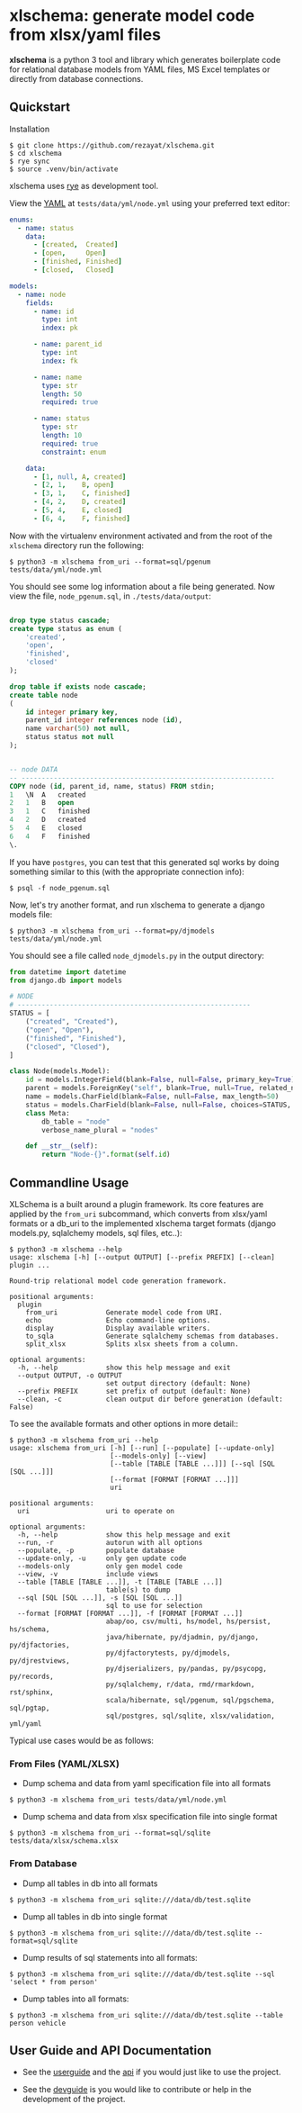 # xlschema: generate model code from xlsx/yaml files

**xlschema** is a python 3 tool and library which generates boilerplate code for relational database models from YAML files, MS Excel templates or directly from database connections.

## Quickstart

Installation

```
$ git clone https://github.com/rezayat/xlschema.git
$ cd xlschema
$ rye sync
$ source .venv/bin/activate
```

xlschema uses [rye](https://rye.astral.sh/guide/) as development tool.

View the [YAML](http://yaml.org) at `tests/data/yml/node.yml` using your preferred text editor:

```yaml
enums:
  - name: status
    data:
      - [created,  Created]
      - [open,     Open]
      - [finished, Finished]
      - [closed,   Closed]

models:
  - name: node
    fields:
      - name: id
        type: int
        index: pk

      - name: parent_id
        type: int
        index: fk

      - name: name
        type: str
        length: 50
        required: true

      - name: status
        type: str
        length: 10
        required: true
        constraint: enum

    data:
      - [1, null, A, created]
      - [2, 1,    B, open]
      - [3, 1,    C, finished]
      - [4, 2,    D, created]
      - [5, 4,    E, closed]
      - [6, 4,    F, finished]

```

Now with the virtualenv environment activated and from the root of the `xlschema` directory run the following:

```
$ python3 -m xlschema from_uri --format=sql/pgenum tests/data/yml/node.yml
```

You should see some log information about a file being generated. Now view the file, `node_pgenum.sql`, in `./tests/data/output`:

```sql

drop type status cascade;
create type status as enum (
    'created',
    'open',
    'finished',
    'closed'
);

drop table if exists node cascade;
create table node
(
    id integer primary key,
    parent_id integer references node (id),
    name varchar(50) not null,
    status status not null
);


-- node DATA
-- ---------------------------------------------------------------
COPY node (id, parent_id, name, status) FROM stdin;
1	\N	A	created
2	1	B	open
3	1	C	finished
4	2	D	created
5	4	E	closed
6	4	F	finished
\.

```

If you have `postgres`, you can test that this generated sql works by doing something similar to this (with the appropriate connection info):

```
$ psql -f node_pgenum.sql
```

Now, let's try another format, and run xlschema to generate a django models file:

```
$ python3 -m xlschema from_uri --format=py/djmodels tests/data/yml/node.yml
```

You should see a file called `node_djmodels.py` in the output directory:

```python
from datetime import datetime
from django.db import models

# NODE
# ----------------------------------------------------------
STATUS = [
    ("created", "Created"),
    ("open", "Open"),
    ("finished", "Finished"),
    ("closed", "Closed"),
]

class Node(models.Model):
    id = models.IntegerField(blank=False, null=False, primary_key=True)
    parent = models.ForeignKey("self", blank=True, null=True, related_name="children", on_delete=models.CASCADE)
    name = models.CharField(blank=False, null=False, max_length=50)
    status = models.CharField(blank=False, null=False, choices=STATUS, max_length=10)
    class Meta:
        db_table = "node"
        verbose_name_plural = "nodes"

    def __str__(self):
        return "Node-{}".format(self.id)
```

## Commandline Usage

XLSchema is a built around a plugin framework. Its core features are applied by the `from_uri` subcommand, which converts from xlsx/yaml formats or a db_uri to the implemented xlschema target formats (django models.py, sqlalchemy models, sql files, etc..):

```
$ python3 -m xlschema --help
usage: xlschema [-h] [--output OUTPUT] [--prefix PREFIX] [--clean] plugin ...

Round-trip relational model code generation framework.

positional arguments:
  plugin
    from_uri            Generate model code from URI.
    echo                Echo command-line options.
    display             Display available writers.
    to_sqla             Generate sqlalchemy schemas from databases.
    split_xlsx          Splits xlsx sheets from a column.

optional arguments:
  -h, --help            show this help message and exit
  --output OUTPUT, -o OUTPUT
                        set output directory (default: None)
  --prefix PREFIX       set prefix of output (default: None)
  --clean, -c           clean output dir before generation (default: False)

```

To see the available formats and other options in more detail::

```
$ python3 -m xlschema from_uri --help
usage: xlschema from_uri [-h] [--run] [--populate] [--update-only]
                         [--models-only] [--view]
                         [--table [TABLE [TABLE ...]]] [--sql [SQL [SQL ...]]]
                         [--format [FORMAT [FORMAT ...]]]
                         uri

positional arguments:
  uri                   uri to operate on

optional arguments:
  -h, --help            show this help message and exit
  --run, -r             autorun with all options
  --populate, -p        populate database
  --update-only, -u     only gen update code
  --models-only         only gen model code
  --view, -v            include views
  --table [TABLE [TABLE ...]], -t [TABLE [TABLE ...]]
                        table(s) to dump
  --sql [SQL [SQL ...]], -s [SQL [SQL ...]]
                        sql to use for selection
  --format [FORMAT [FORMAT ...]], -f [FORMAT [FORMAT ...]]
                        abap/oo, csv/multi, hs/model, hs/persist, hs/schema,
                        java/hibernate, py/djadmin, py/django, py/djfactories,
                        py/djfactorytests, py/djmodels, py/djrestviews,
                        py/djserializers, py/pandas, py/psycopg, py/records,
                        py/sqlalchemy, r/data, rmd/rmarkdown, rst/sphinx,
                        scala/hibernate, sql/pgenum, sql/pgschema, sql/pgtap,
                        sql/postgres, sql/sqlite, xlsx/validation, yml/yaml

```


Typical use cases would be as follows:


### From Files (YAML/XLSX)

- Dump schema and data from yaml specification file into all formats
```
$ python3 -m xlschema from_uri tests/data/yml/node.yml
```

- Dump schema and data from xlsx specification file into single format
```
$ python3 -m xlschema from_uri --format=sql/sqlite tests/data/xlsx/schema.xlsx
```


### From Database

- Dump all tables in db into all formats
```
$ python3 -m xlschema from_uri sqlite:///data/db/test.sqlite
```

- Dump all tables in db into single format
```
$ python3 -m xlschema from_uri sqlite:///data/db/test.sqlite --format=sql/sqlite
```

- Dump results of sql statements into all formats:
```
$ python3 -m xlschema from_uri sqlite:///data/db/test.sqlite --sql 'select * from person'
```

- Dump tables into all formats:
```
$ python3 -m xlschema from_uri sqlite:///data/db/test.sqlite --table person vehicle
```


## User Guide and API Documentation

- See the [userguide](docs/userguide.rst) and the [api](docs/api) if you would just like to use the project.

- See the [devguide](docs/devguide.rst) is you would like to contribute or help in the development of the project.
